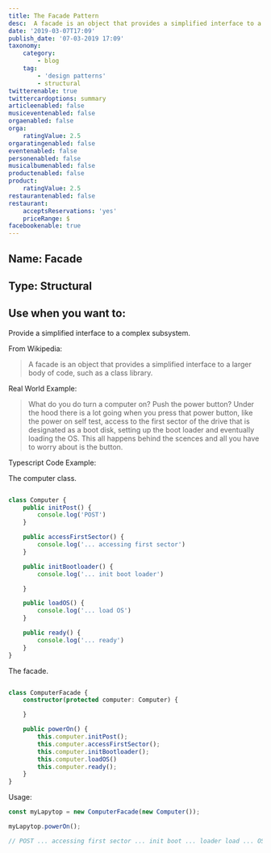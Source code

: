 ```yaml
---
title: The Facade Pattern
desc:  A facade is an object that provides a simplified interface to a larger body of code, such as a class library.
date: '2019-03-07T17:09'
publish_date: '07-03-2019 17:09'
taxonomy:
    category:
        - blog
    tag:
        - 'design patterns'
        - structural
twitterenable: true
twittercardoptions: summary
articleenabled: false
musiceventenabled: false
orgaenabled: false
orga:
    ratingValue: 2.5
orgaratingenabled: false
eventenabled: false
personenabled: false
musicalbumenabled: false
productenabled: false
product:
    ratingValue: 2.5
restaurantenabled: false
restaurant:
    acceptsReservations: 'yes'
    priceRange: $
facebookenable: true
---
```


## Name: Facade

## Type: Structural

## Use when you want to:

Provide a simplified interface to a complex subsystem.

From Wikipedia:

> A facade is an object that provides a simplified interface to a larger body of code, such as a class library.

Real World Example:

> What do you do turn a computer on? Push the power button? Under the hood there is a lot going when you press that power button, like the power on self test, access to the first sector of the drive that is designated as a boot disk, setting up the boot loader and eventually loading the OS. This all happens behind the scences and all you have to worry about is the button.

Typescript Code Example:


The computer class.

```ts

class Computer { 
    public initPost() { 
        console.log('POST')
    }

    public accessFirstSector() { 
        console.log('... accessing first sector')
    }

    public initBootloader() { 
        console.log('... init boot loader')

    }

    public loadOS() { 
        console.log('... load OS')
    }

    public ready() { 
        console.log('... ready')
    }
}

```

The facade.

```ts

class ComputerFacade { 
    constructor(protected computer: Computer) { 

    }

    public powerOn() { 
        this.computer.initPost();
        this.computer.accessFirstSector();
        this.computer.initBootloader();
        this.computer.loadOS()
        this.computer.ready();
    }
}

```

Usage:

```ts
const myLapytop = new ComputerFacade(new Computer());

myLapytop.powerOn();

// POST ... accessing first sector ... init boot ... loader load ... OS ready

```

<script async src="//jsfiddle.net/harps116/kpyL8jwc/3/embed/js/"></script>